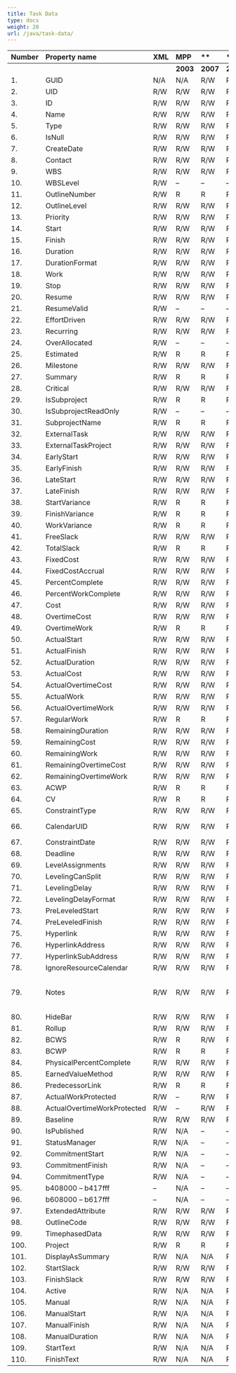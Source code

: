 ```yaml
---
title: Task Data
type: docs
weight: 20
url: /java/task-data/
---
```


|**Number** |**Property name** |**XML** |**MPP** |** |** |** |**Comments** |
| :- | :- | :- | :- | :- | :- | :- | :- |
| | | |**2003** |**2007** |**2010** |**2013** | |
|1. |GUID |N/A |N/A |R/W |R/W |R/W | |
|2. |UID |R/W |R/W |R/W |R/W |R/W | |
|3. |ID |R/W |R/W |R/W |R/W |R/W | |
|4. |Name |R/W |R/W |R/W |R/W |R/W | |
|5. |Type |R/W |R/W |R/W |R/W |R/W | |
|6. |IsNull |R/W |R/W |R/W |R/W |R/W | |
|7. |CreateDate |R/W |R/W |R/W |R/W |R/W | |
|8. |Contact |R/W |R/W |R/W |R/W |R/W | |
|9. |WBS |R/W |R/W |R/W |R/W |R/W | |
|10. |WBSLevel |R/W |– |– |– | | |
|11. |OutlineNumber |R/W |R |R |R |R |Calculated |
|12. |OutlineLevel |R/W |R/W |R/W |R/W |R/W | |
|13. |Priority |R/W |R/W |R/W |R/W |R/W | |
|14. |Start |R/W |R/W |R/W |R/W |R/W | |
|15. |Finish |R/W |R/W |R/W |R/W |R/W | |
|16. |Duration |R/W |R/W |R/W |R/W |R/W | |
|17. |DurationFormat |R/W |R/W |R/W |R/W |R/W | |
|18. |Work |R/W |R/W |R/W |R/W |R/W | |
|19. |Stop |R/W |R/W |R/W |R/W |R/W | |
|20. |Resume |R/W |R/W |R/W |R/W |R/W | |
|21. |ResumeValid |R/W |– |– |– |- | |
|22. |EffortDriven |R/W |R/W |R/W |R/W |R/W | |
|23. |Recurring |R/W |R/W |R/W |R/W |R/W | |
|24. |OverAllocated |R/W |– |– |– |- | |
|25. |Estimated |R/W |R |R |R |R | |
|26. |Milestone |R/W |R/W |R/W |R/W |R/W | |
|27. |Summary |R/W |R |R |R |R | |
|28. |Critical |R/W |R/W |R/W |R/W |R/W | |
|29. |IsSubproject |R/W |R |R |R |R | |
|30. |IsSubprojectReadOnly |R/W |– |– |– |- | |
|31. |SubprojectName |R/W |R |R |R |R | |
|32. |ExternalTask |R/W |R/W |R/W |R/W |R/W | |
|33. |ExternalTaskProject |R/W |R/W |R/W |R/W |R/W | |
|34. |EarlyStart |R/W |R/W |R/W |R/W |R/W | |
|35. |EarlyFinish |R/W |R/W |R/W |R/W |R/W | |
|36. |LateStart |R/W |R/W |R/W |R/W |R/W | |
|37. |LateFinish |R/W |R/W |R/W |R/W |R/W | |
|38. |StartVariance |R/W |R |R |R |R | |
|39. |FinishVariance |R/W |R |R |R |R | |
|40. |WorkVariance |R/W |R |R |R |R | |
|41. |FreeSlack |R/W |R/W |R/W |R/W |R/W | |
|42. |TotalSlack |R/W |R |R |R |R | |
|43. |FixedCost |R/W |R/W |R/W |R/W |R/W | |
|44. |FixedCostAccrual |R/W |R/W |R/W |R/W |R/W | |
|45. |PercentComplete |R/W |R/W |R/W |R/W |R/W | |
|46. |PercentWorkComplete |R/W |R/W |R/W |R/W |R/W | |
|47. |Cost |R/W |R/W |R/W |R/W |R/W | |
|48. |OvertimeCost |R/W |R/W |R/W |R/W |R/W | |
|49. |OvertimeWork |R/W |R |R |R |R |Calculated |
|50. |ActualStart |R/W |R/W |R/W |R/W |R/W | |
|51. |ActualFinish |R/W |R/W |R/W |R/W |R/W | |
|52. |ActualDuration |R/W |R/W |R/W |R/W |R/W | |
|53. |ActualCost |R/W |R/W |R/W |R/W |R/W | |
|54. |ActualOvertimeCost |R/W |R/W |R/W |R/W |R/W | |
|55. |ActualWork |R/W |R/W |R/W |R/W |R/W | |
|56. |ActualOvertimeWork |R/W |R/W |R/W |R/W |R/W | |
|57. |RegularWork |R/W |R |R |R |R |Calculated |
|58. |RemainingDuration |R/W |R/W |R/W |R/W |R/W | |
|59. |RemainingCost |R/W |R/W |R/W |R/W |R/W | |
|60. |RemainingWork |R/W |R/W |R/W |R/W |R/W | |
|61. |RemainingOvertimeCost |R/W |R/W |R/W |R/W |R/W | |
|62. |RemainingOvertimeWork |R/W |R/W |R/W |R/W |R/W | |
|63. |ACWP |R/W |R |R |R |R |Calculated |
|64. |CV |R/W |R |R |R |R |Calculated |
|65. |ConstraintType |R/W |R/W |R/W |R/W |R/W | |
|66. |CalendarUID |R/W |R/W |R/W |R/W |R/W |(Calendar property) |
|67. |ConstraintDate |R/W |R/W |R/W |R/W |R/W | |
|68. |Deadline |R/W |R/W |R/W |R/W |R/W | |
|69. |LevelAssignments |R/W |R/W |R/W |R/W |R/W | |
|70. |LevelingCanSplit |R/W |R/W |R/W |R/W |R/W | |
|71. |LevelingDelay |R/W |R/W |R/W |R/W |R/W | |
|72. |LevelingDelayFormat |R/W |R/W |R/W |R/W |R/W | |
|73. |PreLeveledStart |R/W |R/W |R/W |R/W |R/W | |
|74. |PreLeveledFinish |R/W |R/W |R/W |R/W |R/W | |
|75. |Hyperlink |R/W |R/W |R/W |R/W |R/W | |
|76. |HyperlinkAddress |R/W |R/W |R/W |R/W |R/W | |
|77. |HyperlinkSubAddress |R/W |R/W |R/W |R/W |R/W | |
|78. |IgnoreResourceCalendar |R/W |R/W |R/W |R/W |R/W | |
|79. |Notes |R/W |R/W |R/W |R/W |R/W |Plain text (Notes Text property) |
|80. |HideBar |R/W |R/W |R/W |R/W |R/W | |
|81. |Rollup |R/W |R/W |R/W |R/W |R/W | |
|82. |BCWS |R/W |R |R/W |R/W |R/W | |
|83. |BCWP |R/W |R |R |R |R | |
|84. |PhysicalPercentComplete |R/W |R/W |R/W |R/W |R/W | |
|85. |EarnedValueMethod |R/W |R/W |R/W |R/W |R/W | |
|86. |PredecessorLink |R/W |R |R |R |R | |
|87. |ActualWorkProtected |R/W |– |R/W |R/W |R/W | |
|88. |ActualOvertimeWorkProtected |R/W |– |R/W |R/W |R/W | |
|89. |Baseline |R/W |R/W |R/W |R/W |R/W | |
|90. |IsPublished |R/W |N/A |– |– |- | |
|91. |StatusManager |R/W |N/A |– |– |- | |
|92. |CommitmentStart |R/W |N/A |– |– |- | |
|93. |CommitmentFinish |R/W |N/A |– |– |- | |
|94. |CommitmentType |R/W |N/A |– |– |- | |
|95. |b408000 – b417fff |– |N/A |– |– |- | |
|96. |b608000 – b617fff |– |N/A |– |– |- | |
|97. |ExtendedAttribute |R/W |R/W |R/W |R/W |R/W | |
|98. |OutlineCode |R/W |R/W |R/W |R/W |R/W | |
|99. |TimephasedData |R/W |R/W |R/W |R/W |R/W | |
|100. |Project |R/W |R |R |R |R | |
|101. |DisplayAsSummary |R/W |N/A |N/A |R/W |R/W | |
|102. |StartSlack |R/W |R/W |R/W |R/W |R/W | |
|103. |FinishSlack |R/W |R/W |R/W |R/W |R/W | |
|104. |Active |R/W |N/A |N/A |R/W |R/W | |
|105. |Manual |R/W |N/A |N/A |R/W |R/W | |
|106. |ManualStart |R/W |N/A |N/A |R/W |R/W | |
|107. |ManualFinish |R/W |N/A |N/A |R/W | | |
|108. |ManualDuration |R/W |N/A |N/A |R/W | | |
|109. |StartText |R/W |N/A |N/A |R/W | | |
|110. |FinishText |R/W |N/A |N/A |R/W | | |

